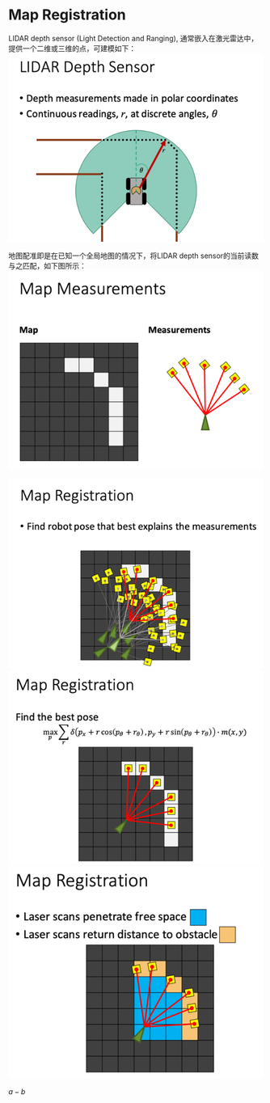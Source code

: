 # Map Registration

LIDAR depth sensor \(Light Detection and Ranging\), 通常嵌入在激光雷达中，提供一个二维或三维的点，可建模如下： ![Alt text](../../../../../../../.gitbook/assets/1546193899530.png)

地图配准即是在已知一个全局地图的情况下，将LIDAR depth sensor的当前读数与之匹配，如下图所示： ![Alt text](../../../../../../../.gitbook/assets/1546193952850.png)

![Alt text](../../../../../../../.gitbook/assets/1546193969018.png) ![Alt text](../../../../../../../.gitbook/assets/1546193984129.png) ![Alt text](../../../../../../../.gitbook/assets/1546193989361.png)

$a-b$

